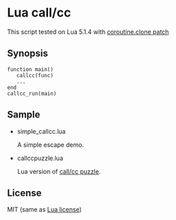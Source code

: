 Lua call/cc
===========

This script tested on Lua 5.1.4 with [coroutine.clone patch](http://lua-users.org/lists/lua-l/2006-01/msg00652.html)

Synopsis
--------------

    function main()
       callcc(func)
       ...
    end
    callcc_run(main)

Sample
------

- simple_callcc.lua

  A simple escape demo.

- callccpuzzle.lua

  Lua version of [call/cc puzzle](http://groups.google.com/group/comp.lang.scheme/browse_frm/thread/a5479dbeb298639c).

License
-------

MIT (same as [Lua license](http://www.lua.org/license.html))
